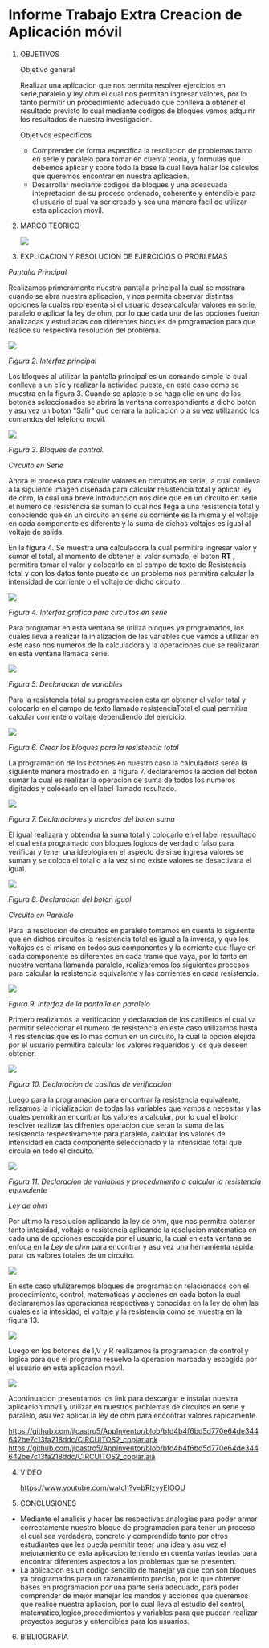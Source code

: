 # Informe Trabajo Extra Creacion de Aplicación móvil 

1. OBJETIVOS 

   Objetivo general

   Realizar una aplicacion que nos permita resolver ejercicios en serie,paralelo y ley ohm el cual nos permitan ingresar valores, por lo tanto permitir un procedimiento adecuado que conlleva a obtener el resultado previsto lo cual mediante codigos de bloques vamos adquirir los resultados de nuestra investigacion.

   Objetivos específicos
  
    * Comprender de forma especifica la resolucion de problemas tanto en serie y paralelo para tomar en cuenta teoria, y formulas que debemos aplicar y sobre todo la base la cual lleva hallar los calculos que queremos encontrar en nuestra aplicacion.
    * Desarrollar mediante codigos de bloques y una adeacuada intepretacion de su proceso ordenado, coherente y entendible para el usuario el cual va ser creado y sea una manera facil de utilizar esta aplicacion movil.
  
2. MARCO TEORICO

   ![](https://github.com/jlcastro5/AppInventor/blob/09627f0f60c33fbea2f6ff60fd2b250127e1cadd/MarcoTeorico.png)

3. EXPLICACION Y RESOLUCION DE EJERCICIOS O PROBLEMAS

  *Pantalla Principal*

   Realizamos primeramente nuestra pantalla principal la cual se mostrara cuando se abra nuestra aplicacion, y nos permita observar distintas opciones la cuales representa si el usuario desea calcular valores en serie, paralelo o aplicar la ley de ohm, por lo que cada una de las opciones fueron analizadas y estudiadas con diferentes bloques de programacion para que realice su respectiva resolucion del problema.

   ![](https://github.com/jlcastro5/AppInventor/blob/bfd4b4f6bd5d770e64de344642be7c13fa218ddc/principal.PNG)
   
   *Figura 2. Interfaz principal*
   
   Los bloques al utilizar la pantalla principal es un comando simple la cual conlleva a un clic y realizar la actividad puesta, en este caso como se muestra en la figura 3. Cuando se aplaste o se haga clic en uno de los botones seleccionados se abrira la ventana correspondiente a dicho boton y asu vez un boton "Salir" que cerrara la aplicacion o a su vez utilizando los comandos del telefono movil.
   
   ![](https://github.com/jlcastro5/AppInventor/blob/bfd4b4f6bd5d770e64de344642be7c13fa218ddc/intro.PNG)
   
   *Figura 3. Bloques de control.*
   
   *Circuito en Serie*
   
   Ahora el proceso para calcular valores en circuitos en serie, la cual conlleva a la siguiente imagen diseñada para calcular resistencia total y aplicar ley de ohm, la cual una breve introduccion nos dice que en un circuito en serie el numero de resistencia se suman lo cual nos llega a una resistencia total y conociendo que en un circuito en serie su corriente es la misma y el voltaje en cada componente es diferente y la suma de dichos voltajes es igual al voltaje de salida.
   
  En la figura 4. Se muestra una calculadora la cual permitira ingresar valor y sumar el total, al momento de obtener el valor sumado, el boton **RT** , permitira tomar el valor y colocarlo en el campo de texto de Resistencia total y con los datos tanto puesto de un problema nos permitira calcular la intensidad de corriente o el voltaje de dicho circuito.
   
   ![](https://github.com/jlcastro5/AppInventor/blob/bfd4b4f6bd5d770e64de344642be7c13fa218ddc/serie.PNG)
   
   *Figura 4. Interfaz grafica para circuitos en serie*
   
   Para programar en esta ventana se utiliza bloques ya programados, los cuales lleva a realizar la inializacion de las variables que vamos a utilizar en este caso nos numeros de la calculadora y la operaciones que se realizaran en esta ventana llamada serie.
   
   ![](https://github.com/jlcastro5/AppInventor/blob/bfd4b4f6bd5d770e64de344642be7c13fa218ddc/Variables.PNG)
   
   *Figura 5. Declaracion de variables*
   
   Para la resistencia total su programacion esta en obtener el valor total y colocarlo en el campo de texto llamado resistenciaTotal el cual permitira calcular corriente o voltaje dependiendo del ejercicio.
  
   ![](https://github.com/jlcastro5/AppInventor/blob/bfd4b4f6bd5d770e64de344642be7c13fa218ddc/resistencia_total.PNG)
   
   *Figura 6. Crear los bloques para la resistencia total*
   
   La programacion de los botones en nuestro caso la calculadora serea la siguiente manera mostrado en la figura 7. declararemos la accion del boton sumar la cual es realizar la operacion de suma de todos los numeros digitados y colocarlo en el label llamado resultado.
   
   ![](https://github.com/jlcastro5/AppInventor/blob/bfd4b4f6bd5d770e64de344642be7c13fa218ddc/boton.PNG)
   
   *Figura 7. Declaraciones y mandos del boton suma*
   
   El igual realizara y obtendra la suma total y colocarlo en el label resuultado el cual esta programado con bloques logicos de verdad o falso para verificar y tener una ideologia en el aspecto de si se ingresa valores se suman y se coloca el total o a la vez si no existe valores se desactivara el igual.
   
   ![](https://github.com/jlcastro5/AppInventor/blob/bfd4b4f6bd5d770e64de344642be7c13fa218ddc/igual.PNG)
   
   *Figura 8. Declaracion del boton igual*
   
   *Circuito en Paralelo*
   
   Para la resolucion de circuitos en paralelo tomamos en cuenta lo siguiente que en dichos circuitos la resistencia total es igual a la inversa, y que los voltajes es el mismo en todos sus componentes y la corriente que fluye en cada componente es diferentes en cada tramo que vaya, por lo tanto en nuestra ventana llamanda paralelo, realizaremos los siguientes procesos para calcular la resistencia equivalente  y las corrientes en cada resistencia.
   
   ![](https://github.com/jlcastro5/AppInventor/blob/bfd4b4f6bd5d770e64de344642be7c13fa218ddc/paralelo.PNG)
   
   *Fgura 9. Interfaz de la pantalla en paralelo*
   
   Primero realizamos la verificacion y declaracion de los casilleros el cual va permitir seleccionar el numero de resistencia en este caso utilizamos hasta 4 resistencias que es lo mas comun en un circuito, la cual la opcion elejida por el usuario permitira calcular los valores requeridos y los que deseen obtener.
   
   ![](https://github.com/jlcastro5/AppInventor/blob/bfd4b4f6bd5d770e64de344642be7c13fa218ddc/casillaverificacion.PNG)
   
   *Figura 10. Declaracion de casillas de verificacion*
   
   Luego para la programacion para encontrar la resistencia equivalente, relizamos la inicializacion de todas las variables que vamos a necesitar y las cuales permitiran encontrar los valores a calcular, por lo cual el boton resolver realizar las difrentes operacion que seran la suma de las resistencia respectivamente para paralelo, calcular los valores de intensidad en cada componente seleccionado y la intensidad total que circula en todo el circuito.
   
   ![](https://github.com/jlcastro5/AppInventor/blob/bfd4b4f6bd5d770e64de344642be7c13fa218ddc/resistencia_equvalente.PNG)
   
   *Figura 11. Declaracion de variables y procedimiento a calcular la resistencia equivalente*
   
   *Ley de ohm* 
   
   Por ultimo la resolucion aplicando la ley de ohm, que nos permitra obtener tanto intesidad, voltaje o resistencia aplicando la resolucion matematica en cada una de opciones escogida por el usuario, la cual en esta ventana se enfoca en la *Ley de ohm* para encontrar y asu vez una herramienta rapida para los valores totales de un circuito.
  
   ![](https://github.com/jlcastro5/AppInventor/blob/bfd4b4f6bd5d770e64de344642be7c13fa218ddc/omh.PNG)
  
   En este caso utulizaremos bloques de programacion relacionados con el procedimiento, control, matematicas y acciones en cada boton la cual declararemos las operaciones respectivas y conocidas en la ley de ohm las cuales es la intesidad, el voltaje y la resistencia como se muestra en la figura 13.
   
   ![](https://github.com/jlcastro5/AppInventor/blob/bfd4b4f6bd5d770e64de344642be7c13fa218ddc/leyohm.PNG)
   
   Luego en los botones de I,V y R realizamos la programacion de control y logica para que el programa resuelva la operacion marcada y escogida por el usuario en esta aplicacion movil.
   
   ![](https://github.com/jlcastro5/AppInventor/blob/bfd4b4f6bd5d770e64de344642be7c13fa218ddc/ley_OHM.PNG)
   
   Acontinuacion presentamos los link para descargar e instalar nuestra aplicacion movil y utilizar en nuestros problemas de circuitos en serie y paralelo, asu vez aplicar la ley de ohm para encontrar valores rapidamente.
 
   https://github.com/jlcastro5/AppInventor/blob/bfd4b4f6bd5d770e64de344642be7c13fa218ddc/CIRCUITOS2_copiar.apk
   https://github.com/jlcastro5/AppInventor/blob/bfd4b4f6bd5d770e64de344642be7c13fa218ddc/CIRCUITOS2_copiar.aia
 
4. VIDEO

   https://www.youtube.com/watch?v=bRlzyyEIOOU

5. CONCLUSIONES

* Mediante el analisis y hacer las respectivas analogias para poder armar correctamente nuestro bloque de programacion para tener un proceso el cual sea verdadero, concreto y comprendido tanto por otros estudiantes que les pueda permitir tener una idea y asu vez el mejoramiento de esta aplicacion teniendo en cuenta varias teorias para encontrar diferentes aspectos a los problemas que se presenten.
* La aplicacion es un codigo sencillo de manejar ya que con son bloques ya programados para un razonamiento preciso, por lo que obtener bases en programacion por una parte seria adecuado, para poder comprender de mejor manejar los mandos y acciones que queremos que realice nuestra apliacion, por lo cual lleva al estudio del control, matematico,logico,procedimientos y variables para que puedan realizar proyectos seguros y entendibles para los usuarios. 

6. BIBLIOGRAFÍA 
